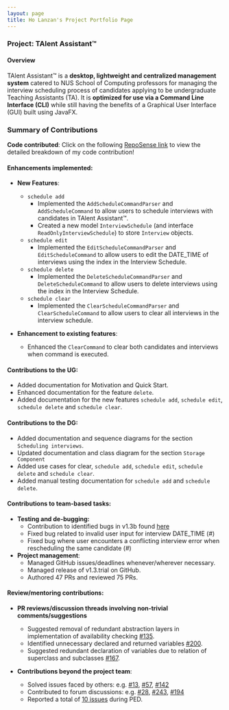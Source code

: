 ```yaml
---
layout: page
title: Ho Lanzan's Project Portfolio Page
---
```


### Project: TAlent Assistant™

#### Overview ####
TAlent Assistant™ is a **desktop, lightweight and centralized management system** catered to NUS School of Computing professors for managing
the interview scheduling process of candidates applying to be undergraduate Teaching Assistants (TA). It is **optimized for use via a Command Line Interface (CLI)** while still having the benefits of a Graphical User Interface (GUI) built using JavaFX.

### Summary of Contributions
**Code contributed**: Click on the following
  [RepoSense link](https://nus-cs2103-ay2122s2.github.io/tp-dashboard/?search=&sort=groupTitle&sortWithin=title&since=2022-02-18&timeframe=commit&mergegroup=&groupSelect=groupByRepos&breakdown=false&tabOpen=true&tabType=authorship&tabAuthor=lzan98&tabRepo=AY2122S2-CS2103-F11-2%2Ftp%5Bmaster%5D&authorshipIsMergeGroup=false&authorshipFileTypes=docs~functional-code~test-code&authorshipIsBinaryFileTypeChecked=false)
  to view the detailed breakdown of my code contribution!

#### Enhancements implemented:
* **New Features**:
  * `schedule add`
    * Implemented the `AddScheduleCommandParser` and `AddScheduleCommand` to allow users to schedule interviews with candidates
    in TAlent Assistant™.
    * Created a new model `InterviewSchedule` (and interface `ReadOnlyInterviewSchedule`) to store
    `Interview` objects.
  * `schedule edit`
    * Implemented the `EditScheduleCommandParser` and `EditScheduleCommand` to allow users to edit the DATE_TIME of interviews using 
    the index in the Interview Schedule.
  * `schedule delete`
    * Implemented the `DeleteScheduleCommandParser` and `DeleteScheduleCommand` to allow users to delete interviews using the index
      in the Interview Schedule.
  * `schedule clear`
    * Implemented the `ClearScheduleCommandParser` and `ClearScheduleCommand` to allow users to clear all interviews in the
    interview schedule.

* **Enhancement to existing features**:
  * Enhanced the `ClearCommand` to clear both candidates and interviews when command is executed.

#### Contributions to the UG:
* Added documentation for Motivation and Quick Start.
* Enhanced documentation for the feature `delete`.
* Added documentation for the new features `schedule add`, `schedule edit`, `schedule delete` and `schedule clear`.

#### Contributions to the DG:
* Added documentation and sequence diagrams for the section `Scheduling interviews`.
* Updated documentation and class diagram for the section `Storage Component`
* Added use cases for clear, `schedule add`, `schedule edit`, `schedule delete` and `schedule clear`.
* Added manual testing documentation for `schedule add` and `schedule delete`.

#### Contributions to team-based tasks:
* **Testing and de-bugging:**
  * Contribution to identified bugs in v1.3b found [here](https://github.com/AY2122S2-CS2103-F11-2/tp/issues/240)
  * Fixed bug related to invalid user input for interview DATE_TIME (#)
  * Fixed bug where user encounters a conflicting interview error when rescheduling the same candidate (#)
* **Project management**:
  * Managed GitHub issues/deadlines whenever/wherever necessary.
  * Managed release of v1.3.trial on GitHub.
  * Authored 47 PRs and reviewed 75 PRs.

#### Review/mentoring contributions:
* **PR reviews/discussion threads involving non-trivial comments/suggestions**
  * Suggested removal of redundant abstraction layers in implementation of availability checking
    [\#135](https://github.com/AY2122S2-CS2103-F11-2/tp/pull/135).
  * Identified unnecessary declared and returned variables
    [\#200](https://github.com/AY2122S2-CS2103-F11-2/tp/pull/200).
  * Suggested redundant declaration of variables due to relation of superclass and subclasses
    [\#167](https://github.com/AY2122S2-CS2103-F11-2/tp/pull/167).

* **Contributions beyond the project team**:
    * Solved issues faced by others: e.g. [\#13](https://github.com/nus-cs2103-AY2122S2/forum/issues/13#issuecomment-1017380970),
      [\#57](https://github.com/nus-cs2103-AY2122S2/forum/issues/57), [\#142](https://github.com/nus-cs2103-AY2122S2/forum/issues/142)
    * Contributed to forum discussions: e.g. [\#28](https://github.com/nus-cs2103-AY2122S2/forum/issues/28#issuecomment-1019963524),
      [\#243](https://github.com/nus-cs2103-AY2122S2/forum/issues/243), [\#194](https://github.com/nus-cs2103-AY2122S2/forum/issues/194)
    * Reported a total of [10 issues](https://github.com/lzan98/ped) during PED.
  
